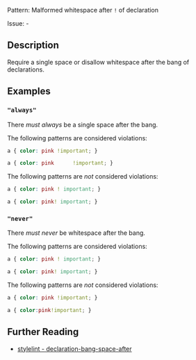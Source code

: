 Pattern: Malformed whitespace after `!` of declaration

Issue: -

## Description

Require a single space or disallow whitespace after the bang of declarations.

## Examples

### `"always"`

There *must always* be a single space after the bang.

The following patterns are considered violations:

```css
a { color: pink !important; }
```

```css
a { color: pink      !important; }
```

The following patterns are *not* considered violations:

```css
a { color: pink ! important; }
```

```css
a { color: pink! important; }
```

### `"never"`

There *must never* be whitespace after the bang.

The following patterns are considered violations:

```css
a { color: pink ! important; }
```

```css
a { color: pink! important; }
```

The following patterns are *not* considered violations:

```css
a { color: pink !important; }
```

```css
a { color:pink!important; }
```

## Further Reading

* [stylelint - declaration-bang-space-after](https://stylelint.io/user-guide/rules/declaration-bang-space-after)